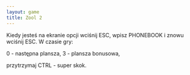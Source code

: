 ```yaml
---
layout: game
title: Zool 2
---
```


Kiedy jesteś na ekranie opcji wciśnij ESC, wpisz PHONEBOOK i znowu wciśnij ESC. W czasie gry:

0 - następna plansza,
3 - plansza bonusowa,

przytrzymaj CTRL - super skok.
